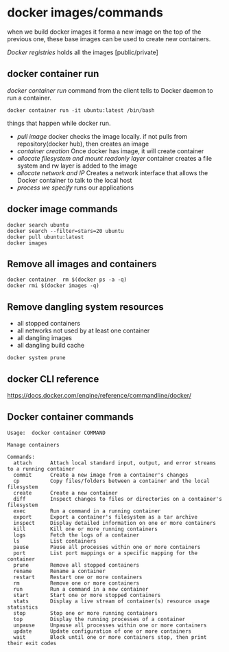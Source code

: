 # docker images/commands

when we build docker images it forma a new image on the top of the previous one, these base images can be used to create new containers.

*Docker registries* holds all the images [public/private]

## docker container run

*docker container run* command from the client tells to Docker daemon to run a container.
```
docker container run -it ubuntu:latest /bin/bash
```

things that happen while docker run.

- *pull image* docker checks the image locally. if not pulls from repository(docker hub), then creates an image
- *container creation* Once docker has image, it will create container
- *allocate filesystem and mount readonly layer* container creates a file system and rw layer is added to the image
- *allocate network and IP* Creates a network interface that allows the Docker container to talk to the local host
- *process we specify* runs our applications

## docker image commands

```
docker search ubuntu
docker search --filter=stars=20 ubuntu
docker pull ubuntu:latest
docker images
```

## Remove all images and containers

```
docker container  rm $(docker ps -a -q)
docker rmi $(docker images -q)
```

## Remove dangling system resources

- all stopped containers
- all networks not used by at least one container
- all dangling images
- all dangling build cache

```
docker system prune
```

## docker CLI reference
https://docs.docker.com/engine/reference/commandline/docker/

## Docker container commands
```
Usage:  docker container COMMAND

Manage containers

Commands:
  attach      Attach local standard input, output, and error streams to a running container
  commit      Create a new image from a container's changes
  cp          Copy files/folders between a container and the local filesystem
  create      Create a new container
  diff        Inspect changes to files or directories on a container's filesystem
  exec        Run a command in a running container
  export      Export a container's filesystem as a tar archive
  inspect     Display detailed information on one or more containers
  kill        Kill one or more running containers
  logs        Fetch the logs of a container
  ls          List containers
  pause       Pause all processes within one or more containers
  port        List port mappings or a specific mapping for the container
  prune       Remove all stopped containers
  rename      Rename a container
  restart     Restart one or more containers
  rm          Remove one or more containers
  run         Run a command in a new container
  start       Start one or more stopped containers
  stats       Display a live stream of container(s) resource usage statistics
  stop        Stop one or more running containers
  top         Display the running processes of a container
  unpause     Unpause all processes within one or more containers
  update      Update configuration of one or more containers
  wait        Block until one or more containers stop, then print their exit codes
```
